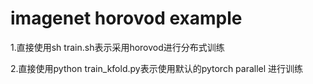 # imagenet horovod example
1.直接使用sh train.sh表示采用horovod进行分布式训练

2.直接使用python train_kfold.py表示使用默认的pytorch parallel 进行训练
